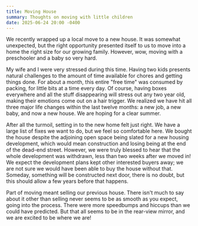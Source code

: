 ```yaml
---
title: Moving House
summary: Thoughts on moving with little children
date: 2025-06-24 20:00 -0400
---
```


We recently wrapped up a local move to a new house. It was somewhat unexpected, but the right opportunity presented itself to us to move into a home the right size for our growing family. However, wow, moving with a preschooler and a baby so very hard.

My wife and I were very stressed during this time. Having two kids presents natural challenges to the amount of time available for chores and getting things done. For about a month, this entire "free time" was consumed by packing, for little bits at a time every day. Of course, having boxes everywhere and all the stuff disappearing will stress out any two year old, making their emotions come out on a hair trigger. We realized we have hit all three major life changes within the last twelve months: a new job, a new baby, and now a new house. We are hoping for a clear summer.

After all the turmoil, setting in to the new home felt just right. We have a large list of fixes we want to do, but we feel so comfortable here. We bought the house despite the adjoining open space being slated for a new housing development, which would mean construction and losing being at the end of the dead-end street. However, we were truly blessed to hear that the whole development was withdrawn, less than two weeks after we moved in! We expect the development plans kept other interested buyers away; we are not sure we would have been able to buy the house without that. Someday, something will be constructed next door, there is no doubt, but this should allow a few years before that happens.

Part of moving meant selling our previous house. There isn't much to say about it other than selling never seems to be as smooth as you expect, going into the process. There were more speedbumps and hiccups than we could have predicted. But that all seems to be in the rear-view mirror, and we are excited to be where we are!
